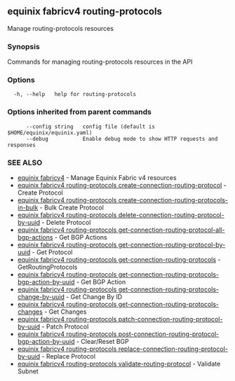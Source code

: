 ## equinix fabricv4 routing-protocols

Manage routing-protocols resources

### Synopsis

Commands for managing routing-protocols resources in the API

### Options

```
  -h, --help   help for routing-protocols
```

### Options inherited from parent commands

```
      --config string   config file (default is $HOME/equinix/equinix.yaml)
      --debug           Enable debug mode to show HTTP requests and responses
```

### SEE ALSO

* [equinix fabricv4](equinix_fabricv4.md)	 - Manage Equinix Fabric v4 resources
* [equinix fabricv4 routing-protocols create-connection-routing-protocol](equinix_fabricv4_routing-protocols_create-connection-routing-protocol.md)	 - Create Protocol
* [equinix fabricv4 routing-protocols create-connection-routing-protocols-in-bulk](equinix_fabricv4_routing-protocols_create-connection-routing-protocols-in-bulk.md)	 - Bulk Create Protocol
* [equinix fabricv4 routing-protocols delete-connection-routing-protocol-by-uuid](equinix_fabricv4_routing-protocols_delete-connection-routing-protocol-by-uuid.md)	 - Delete Protocol
* [equinix fabricv4 routing-protocols get-connection-routing-protocol-all-bgp-actions](equinix_fabricv4_routing-protocols_get-connection-routing-protocol-all-bgp-actions.md)	 - Get BGP Actions
* [equinix fabricv4 routing-protocols get-connection-routing-protocol-by-uuid](equinix_fabricv4_routing-protocols_get-connection-routing-protocol-by-uuid.md)	 - Get Protocol
* [equinix fabricv4 routing-protocols get-connection-routing-protocols](equinix_fabricv4_routing-protocols_get-connection-routing-protocols.md)	 - GetRoutingProtocols
* [equinix fabricv4 routing-protocols get-connection-routing-protocols-bgp-action-by-uuid](equinix_fabricv4_routing-protocols_get-connection-routing-protocols-bgp-action-by-uuid.md)	 - Get BGP Action
* [equinix fabricv4 routing-protocols get-connection-routing-protocols-change-by-uuid](equinix_fabricv4_routing-protocols_get-connection-routing-protocols-change-by-uuid.md)	 - Get Change By ID
* [equinix fabricv4 routing-protocols get-connection-routing-protocols-changes](equinix_fabricv4_routing-protocols_get-connection-routing-protocols-changes.md)	 - Get Changes
* [equinix fabricv4 routing-protocols patch-connection-routing-protocol-by-uuid](equinix_fabricv4_routing-protocols_patch-connection-routing-protocol-by-uuid.md)	 - Patch Protocol
* [equinix fabricv4 routing-protocols post-connection-routing-protocol-bgp-action-by-uuid](equinix_fabricv4_routing-protocols_post-connection-routing-protocol-bgp-action-by-uuid.md)	 - Clear/Reset BGP
* [equinix fabricv4 routing-protocols replace-connection-routing-protocol-by-uuid](equinix_fabricv4_routing-protocols_replace-connection-routing-protocol-by-uuid.md)	 - Replace Protocol
* [equinix fabricv4 routing-protocols validate-routing-protocol](equinix_fabricv4_routing-protocols_validate-routing-protocol.md)	 - Validate Subnet

